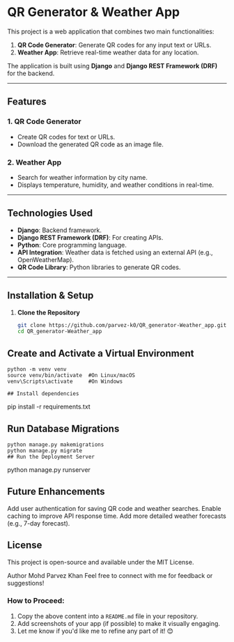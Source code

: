 # QR Generator & Weather App

This project is a web application that combines two main functionalities:
1. **QR Code Generator**: Generate QR codes for any input text or URLs.
2. **Weather App**: Retrieve real-time weather data for any location.

The application is built using **Django** and **Django REST Framework (DRF)** for the backend.

---

## Features

### 1. QR Code Generator
- Create QR codes for text or URLs.
- Download the generated QR code as an image file.

### 2. Weather App
- Search for weather information by city name.
- Displays temperature, humidity, and weather conditions in real-time.

---

## Technologies Used
- **Django**: Backend framework.
- **Django REST Framework (DRF)**: For creating APIs.
- **Python**: Core programming language.
- **API Integration**: Weather data is fetched using an external API (e.g., OpenWeatherMap).
- **QR Code Library**: Python libraries to generate QR codes.

---

## Installation & Setup

1. **Clone the Repository**
   ```bash
   git clone https://github.com/parvez-k0/QR_generator-Weather_app.git
   cd QR_generator-Weather_app
   
## Create and Activate a Virtual Environment
 ```
 python -m venv venv
 source venv/bin/activate  #On Linux/macOS
 venv\Scripts\activate     #On Windows

## Install dependencies
```
pip install -r requirements.txt
## Run Database Migrations
```
python manage.py makemigrations
python manage.py migrate
## Run the Deployment Server
```
python manage.py runserver
## Future Enhancements

Add user authentication for saving QR code and weather searches.
Enable caching to improve API response time.
Add more detailed weather forecasts (e.g., 7-day forecast).

## License

This project is open-source and available under the MIT License.


Author
Mohd Parvez Khan
Feel free to connect with me for feedback or suggestions!

### How to Proceed:
1. Copy the above content into a `README.md` file in your repository.
2. Add screenshots of your app (if possible) to make it visually engaging.
3. Let me know if you'd like me to refine any part of it! 😊

























